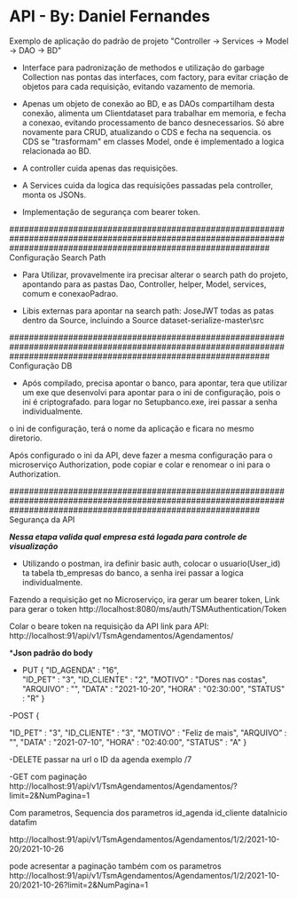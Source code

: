 # API - By: Daniel Fernandes
Exemplo de aplicação do padrão de projeto "Controller -> Services -> Model -> DAO -> BD"

- Interface para padronização de methodos e utilização do garbage Collection nas pontas das interfaces, com factory, para evitar criação de objetos para cada requisição, evitando vazamento de memoria.

- Apenas um objeto de conexão ao BD, e as DAOs compartilham desta conexão, alimenta um Clientdataset para trabalhar em memoria, e fecha a conexao, evitando processamento de banco desnecessarios. Só abre novamente para CRUD, atualizando o CDS e fecha na sequencia. os CDS se "trasformam" em classes Model, onde é implementado a logica relacionada ao BD.

- A controller cuida apenas das requisições.

- A Services cuida da logica das requisições passadas pela controller, monta os JSONs.

- Implementação de segurança com bearer token. 

#####################################################################################################################################################################
Configuração Search Path
- Para Utilizar, provavelmente ira precisar alterar o search path do projeto, apontando para as pastas Dao, Controller, helper, Model, services, comum e conexaoPadrao.

- Libis externas para apontar na search path: 
    JoseJWT todas as patas dentro da Source, incluindo a Source
    dataset-serialize-master\src

#####################################################################################################################################################################
Configuração DB
- Após compilado, precisa apontar o banco, para apontar, tera que utilizar um exe que desenvolvi para apontar para o ini de configuração, pois o ini é criptografado.
para logar no Setupbanco.exe, irei passar a senha individualmente. 

o ini de configuração, terá o nome da aplicação e ficara no mesmo diretorio. 

Após configurado o ini da API,
deve fazer a mesma configuração para o microserviço Authorization, pode copiar e colar e renomear o ini para o Authorization. 

###################################################################################################################################################################
Segurança da API

*****Nessa etapa valida qual empresa está logada para controle de visualização*****

- Utilizando o postman, ira definir basic auth, colocar o usuario(User_id) ta tabela tb_empresas do banco, a senha irei passar a logica individualmente.

Fazendo a requisição get no Microserviço, ira gerar um bearer token,
 Link para gerar o token http://localhost:8080/ms/auth/TSMAuthentication/Token

Colar o beare token na requisição da API
 link para API: http://localhost:91/api/v1/TsmAgendamentos/Agendamentos/     

*****Json padrão do body****     
- PUT
 {
   "ID_AGENDA"  : "16",      
   "ID_PET"     : "3",
   "ID_CLIENTE" : "2",
   "MOTIVO"     : "Dores nas costas",
   "ARQUIVO"    : "",
   "DATA"       : "2021-10-20",
   "HORA"       : "02:30:00",
   "STATUS"     : "R"
 }

-POST
 {
   
   "ID_PET"     : "3",
   "ID_CLIENTE" : "3",
   "MOTIVO"     : "Feliz de mais",
   "ARQUIVO"    : "",
   "DATA"       : "2021-07-10",
   "HORA"       : "02:40:00",
   "STATUS"     : "A"
 }

-DELETE
passar na url o ID da agenda exemplo /7

-GET
com paginação http://localhost:91/api/v1/TsmAgendamentos/Agendamentos/?limit=2&NumPagina=1

Com parametros, Sequencia dos parametros
id_agenda
id_cliente
dataInicio
datafim

http://localhost:91/api/v1/TsmAgendamentos/Agendamentos/1/2/2021-10-20/2021-10-26

pode acresentar a paginação também com os parametros 
http://localhost:91/api/v1/TsmAgendamentos/Agendamentos/1/2/2021-10-20/2021-10-26?limit=2&NumPagina=1


